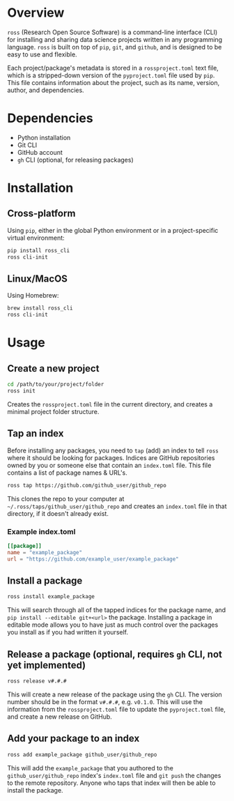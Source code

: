 # Overview
`ross` (Research Open Source Software) is a command-line interface (CLI) for installing and sharing data science projects written in any programming language. `ross` is built on top of `pip`, `git`, and `github`, and is designed to be easy to use and flexible.

Each project/package's metadata is stored in a `rossproject.toml` text file, which is a stripped-down version of the `pyproject.toml` file used by `pip`. This file contains information about the project, such as its name, version, author, and dependencies.

# Dependencies
- Python installation
- Git CLI
- GitHub account
- `gh` CLI (optional, for releasing packages)

# Installation
## Cross-platform
Using `pip`, either in the global Python environment or in a project-specific virtual environment:
```bash
pip install ross_cli
ross cli-init
```

## Linux/MacOS
Using Homebrew:
```bash
brew install ross_cli
ross cli-init
```

# Usage
## Create a new project
```bash
cd /path/to/your/project/folder
ross init
```
Creates the `rossproject.toml` file in the current directory, and creates a minimal project folder structure.

## Tap an index
Before installing any packages, you need to `tap` (add) an index to tell `ross` where it should be looking for packages. Indices are GitHub repositories owned by you or someone else that contain an `index.toml` file. This file contains a list of package names & URL's.
```bash
ross tap https://github.com/github_user/github_repo
```
This clones the repo to your computer at `~/.ross/taps/github_user/github_repo` and creates an `index.toml` file in that directory, if it doesn't already exist.

### Example index.toml
```toml
[[package]]
name = "example_package"
url = "https://github.com/example_user/example_package"
```

## Install a package
```bash
ross install example_package
```
This will search through all of the tapped indices for the package name, and `pip install --editable git+<url>` the package. Installing a package in editable mode allows you to have just as much control over the packages you install as if you had written it yourself.

## Release a package (optional, requires `gh` CLI, not yet implemented)
```bash
ross release v#.#.#
```
This will create a new release of the package using the `gh` CLI. The version number should be in the format `v#.#.#`, e.g. `v0.1.0`. This will use the information from the `rossproject.toml` file to update the `pyproject.toml` file, and create a new release on GitHub.

## Add your package to an index
```bash
ross add example_package github_user/github_repo
```
This will add the `example_package` that you authored to the `github_user/github_repo` index's `index.toml` file and `git push` the changes to the remote repository. Anyone who taps that index will then be able to install the package.
